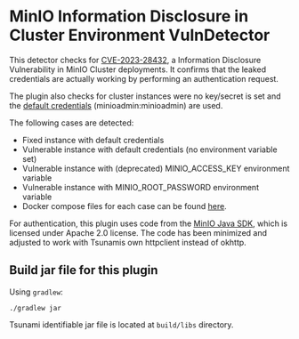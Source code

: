 # MinIO Information Disclosure in Cluster Environment VulnDetector

This detector checks for
[CVE-2023-28432](https://github.com/minio/minio/security/advisories/GHSA-6xvq-wj2x-3h3q),
a Information Disclosure Vulnerability in MinIO Cluster deployments. It confirms
that the leaked credentials are actually working by performing an authentication
request.

The plugin also checks for cluster instances were no key/secret is set and the
[default credentials](https://min.io/docs/minio/linux/administration/identity-access-management/minio-user-management.html)
(minioadmin:minioadmin) are used.

The following cases are detected:

-   Fixed instance with default credentials
-   Vulnerable instance with default credentials (no environment variable set)
-   Vulnerable instance with (deprecated) MINIO_ACCESS_KEY environment variable
-   Vulnerable instance with MINIO_ROOT_PASSWORD environment variable
-   Docker compose files for each case can be found
    [here](https://github.com/h0ng10/CVE-2023-28432_docker).

For authentication, this plugin uses code from the
[MinIO Java SDK](https://github.com/minio/minio-java), which is licensed under
Apache 2.0 license. The code has been minimized and adjusted to work with
Tsunamis own httpclient instead of okhttp.

## Build jar file for this plugin

Using `gradlew`:

```shell
./gradlew jar
```

Tsunami identifiable jar file is located at `build/libs` directory.
